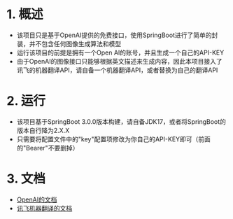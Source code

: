 # 1. 概述
- 该项目只是基于OpenAI提供的免费接口，使用SpringBoot进行了简单的封装，并不包含任何图像生成算法和模型
- 运行该项目的前提是拥有一个Open AI的账号，并且生成一个自己的API-KEY
- 由于OpenAI的图像接口只能够根据英文描述来生成内容，因此本项目接入了讯飞的机器翻译API，请自备一个机器翻译API，或者替换为自己的翻译API


# 2. 运行
- 该项目基于SpringBoot 3.0.0版本构建，请自备JDK17，或者将SpringBoot的版本自行降为2.X.X
- 只需要将配置文件中的"key"配置项修改为你自己的API-KEY即可（前面的"Bearer"不要删掉）

# 3. 文档
- [OpenAI的文档](https://beta.openai.com/docs/api-reference/images)
- [讯飞机器翻译的文档](https://www.xfyun.cn/doc/nlp/niutrans/API.html#%E6%8E%A5%E5%8F%A3%E8%AF%B4%E6%98%8E)